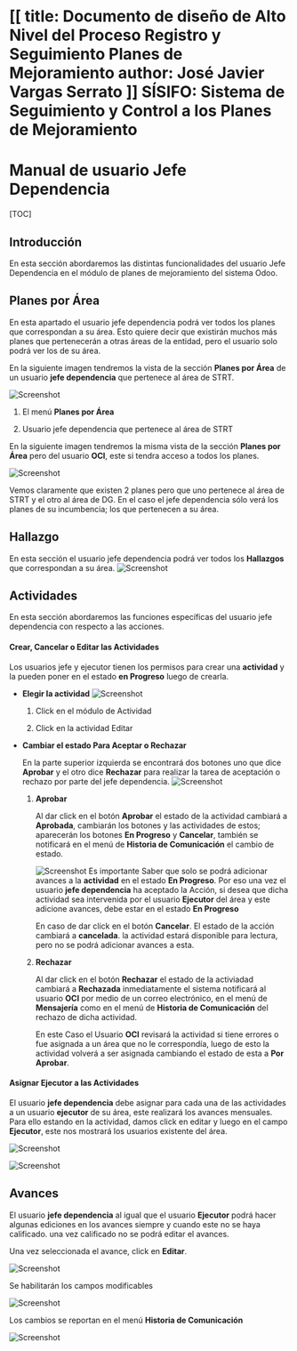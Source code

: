 [[
title: Documento de diseño de Alto Nivel del Proceso Registro y Seguimiento Planes de Mejoramiento
author: José Javier Vargas Serrato
]]
SÍSIFO: Sistema de Seguimiento y Control a los Planes de Mejoramiento
===================================================================

Manual de usuario Jefe Dependencia
============================

[TOC]

Introducción
--------------------------------
En esta sección abordaremos las distintas funcionalidades del usuario Jefe Dependencia en el módulo de planes de mejoramiento del sistema Odoo.

## Planes por Área
En esta apartado el usuario jefe dependencia podrá ver todos los planes que correspondan a su área. Esto quiere decir que existirán muchos más planes que pertenecerán a otras áreas de la entidad, pero el usuario solo podrá ver los de su área.

En la siguiente imagen tendremos la vista de la sección **Planes por Área** de  un usuario **jefe dependencia** que pertenece al área de STRT.

![Screenshot](../img/Selection_002_actual.png)

1. El menú **Planes por Área**

2. Usuario jefe dependencia que pertenece al área de STRT

En la siguiente imagen tendremos la misma vista de la sección **Planes por Área** pero del usuario **OCI**, este si tendra acceso a todos los planes.

![Screenshot](../img/Selection_003_actual.png)

Vemos claramente que existen 2 planes pero que uno pertenece al área de STRT y el otro al área de DG. En el caso el jefe dependencia sólo verá los planes de su incumbencia; los que pertenecen a su área.

## Hallazgo
 En esta sección el usuario jefe dependencia podrá ver todos los **Hallazgos** que correspondan a su área.
![Screenshot](../img/Selection_004_actual.png)

## Actividades
En esta sección abordaremos las funciones específicas del usuario jefe dependencia con respecto a las acciones.

#### Crear, Cancelar o Editar las Actividades
Los usuarios jefe y ejecutor tienen los permisos para crear  una **actividad** y la  pueden poner en el estado **en Progreso** luego de crearla.

- **Elegir la actividad**
![Screenshot](../img/Selection_005.png)

	1. Click en el módulo de Actividad

	2. Click en la actividad Editar

- **Cambiar el estado Para Aceptar o Rechazar**

	En la parte superior izquierda se encontrará dos botones uno que dice **Aprobar** y el otro dice **Rechazar** para realizar la tarea de aceptación o rechazo por parte del jefe dependencia.
	![Screenshot](../img/Selection_006.png)

	1. **Aprobar**

        Al dar click en el botón **Aprobar** el estado de la actividad cambiará a **Aprobada**, cambiarán los botones y las actividades de estos; aparecerán los botones **En Progreso** y **Cancelar**, también se notificará en el menú de **Historia de Comunicación** el cambio de estado.

        ![Screenshot](../img/Selection_009.png)
		Es importante Saber que solo se podrá adicionar avances a la **actividad** en el estado **En Progreso**. Por eso una vez el usuario **jefe dependencia** ha aceptado la Acción, si desea que dicha actividad sea intervenida por el usuario **Ejecutor** del área y este adicione avances, debe estar en el estado **En Progreso**

        En caso de dar click en el botón  **Cancelar**.  El estado de la acción cambiará a **cancelada**. la actividad estará disponible para lectura, pero no se podrá adicionar avances a esta.


	2. **Rechazar**

		Al dar click en el botón **Rechazar**  el estado de la activiadad cambiará a **Rechazada** inmediatamente el sistema notificará al usuario **OCI** por medio de un correo electrónico, en el menú de **Mensajería** como en el menú de **Historia de Comunicación** del rechazo de dicha actividad.

		En este Caso el Usuario **OCI** revisará la actividad si tiene errores o fue asignada a un área que no le correspondía, luego de esto la actividad volverá a ser asignada cambiando el estado de esta a **Por Aprobar**.

#### Asignar Ejecutor a las Actividades
El usuario **jefe dependencia** debe asignar para cada una de las actividades a un usuario **ejecutor** de su área, este realizará los avances mensuales. Para ello estando en la actividad, damos click en editar y luego en el campo **Ejecutor**, este nos mostrará los usuarios existente del área.

![Screenshot](../img/Selection_010.png)

![Screenshot](../img/Selection_012.png)

## Avances
El usuario **jefe dependencia** al igual que el usuario **Ejecutor** podrá hacer algunas ediciones en los avances siempre y cuando este no se haya calificado. una vez calificado no se podrá editar el avances.

Una vez seleccionada el avance, click en **Editar**.

![Screenshot](../img/Selection_040.png)

Se habilitarán los campos modificables

![Screenshot](../img/Selection_043.png)

Los cambios se reportan en el menú **Historia de Comunicación**

![Screenshot](../img/Selection_044.png)